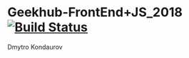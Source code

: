 # Geekhub-FrontEnd+JS_2018 [![Build Status](https://travis-ci.com/DmitriyKondaurov/Geekhub-FrontEnd-JS_2018.svg?branch=master)](https://travis-ci.com/DmitriyKondaurov/Geekhub-FrontEnd-JS_2018)

Dmytro Kondaurov
